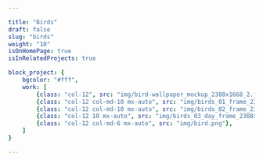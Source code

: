 ```yaml
---

title: "Birds"
draft: false
slug: "birds"
weight: "10"
isOnHomePage: true
isInRelatedProjects: true

block_project: {
	bgcolor: "#fff",
	work: [
		{class: "col-12", src: "img/bird-wallpaper_mockup_2388x1668_2.jpg"},
		{class: "col-12 col-md-10 mx-auto", src: "img/birds_01_frame_2388x1668.jpg"},
		{class: "col-12 col-md-10 mx-auto", src: "img/birds_02_frame_2388x1668.jpg"},
		{class: "col-12 10 mx-auto", src: "img/birds_03_day_frame_2388x1668.jpg"},
		{class: "col-12 col-md-6 mx-auto", src: "img/bird.png"},
	]
}

---
```

